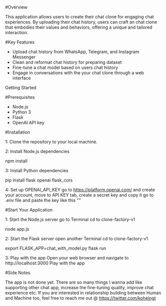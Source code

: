 #Overview

This application allows users to create their chat clone for engaging chat experiences. By uploading their chat history, users can craft an chat clone that embodies their values and behaviors, offering a unique and tailored interaction.

#Key Features
- Upload chat history from WhatsApp, Telegram, and Instagram Messenger
- Clean and reformat chat history for preparing dataset
- Fine-tune a chat model based on users chat history
- Engage in conversations with the your chat clone through a web interface

Getting Started

#Prerequisites
- Node.js
- Python 3
- Flask
- OpenAI API key

#Installation

1: Clone the repository to your local machine.

2: Install Node.js dependencies

npm install

3: Install Python dependencies

pip install flask openai flask_cors

4: Set up OPENAI_API_KEY
go to https://platform.openai.com/ and create your account, move to API KEY tab, create a secret key and copy it
go to .env file and paste the key like this ""

#Start Your Application

1: Start the Node.js server
go to Terminal
cd to clone-factory-v1

node app.js

2: Start the Flask server
open another Terminal
cd to clone-factory-v1

export FLASK_APP=chat_with_model.py
flask run

3: Play with the app
Open your web browser and navigate to http://localhost:3000
Play with the app

#Side Notes

The app is not done yet.
There are so many things I wanna add like supporting other chat app, increase the fine-tuning quality, improve chat experience etc.
If you are interested in relationship building between Human and Machine too, feel free to reach me out @ https://twitter.com/koheingt
